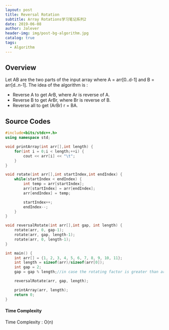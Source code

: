 ```yaml
---
layout: post
title: Reversal Rotation
subtitle: Array Rotations学习笔记系列2
date: 2019-06-08
author: Jalever
header-img: img/post-bg-algorithm.jpg
catalog: true
tags:
  - Algorithm
---
```

## Overview
Let AB are the two parts of the input array where A = arr[0..d-1] and B = arr[d..n-1]. The idea of the algorithm is :

- Reverse A to get ArB, where Ar is reverse of A.
- Reverse B to get ArBr, where Br is reverse of B.
- Reverse all to get (ArBr) r = BA.

## Source Codes

```cpp
#include<bits/stdc++.h>
using namespace std;

void printArray(int arr[],int length) {
    for(int i = 0;i < length;++i) {
        cout << arr[i] << "\t";
    }
}

void rotate(int arr[],int startIndex,int endIndex) {
    while(startIndex < endIndex) {
        int temp = arr[startIndex];
        arr[startIndex] = arr[endIndex];
        arr[endIndex] = temp;

        startIndex++;
        endIndex--;
    }
}

void reversalRotate(int arr[],int gap, int length) {
    rotate(arr, 0, gap-1);
    rotate(arr, gap, length-1);
    rotate(arr, 0, length-1);
}

int main() {
    int arr[] = {1, 2, 3, 4, 5, 6, 7, 8, 9, 10, 11};
    int length = sizeof(arr)/sizeof(arr[0]);
    int gap = 2;
    gap = gap % length;//in case the rotating factor is greater than array length

    reversalRotate(arr, gap, length);

    printArray(arr, length);
    return 0;
}
```

#### Time Complexity
Time Complexity : O(n)
